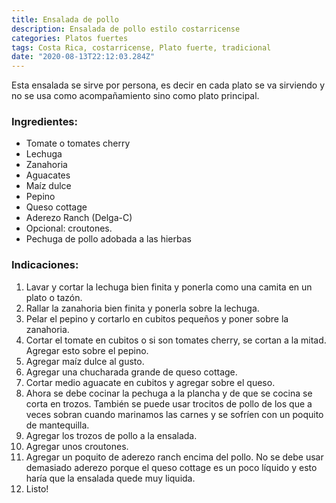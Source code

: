 ```yaml
---
title: Ensalada de pollo
description: Ensalada de pollo estilo costarricense
categories: Platos fuertes
tags: Costa Rica, costarricense, Plato fuerte, tradicional
date: "2020-08-13T22:12:03.284Z"
---
```


Esta ensalada se sirve por persona, es decir en cada plato se va sirviendo y no se usa como acompañamiento sino como plato principal. 

### Ingredientes:

- Tomate o tomates cherry
- Lechuga
- Zanahoria
- Aguacates
- Maíz dulce
- Pepino
- Queso cottage
- Aderezo Ranch (Delga-C)
- Opcional: croutones.
- Pechuga de pollo adobada a las hierbas

### Indicaciones:

1. Lavar y cortar la lechuga bien finita y ponerla como una camita en un plato o tazón.
2. Rallar la zanahoria bien finita y ponerla sobre la lechuga.
3. Pelar el pepino y cortarlo en cubitos pequeños y poner sobre la zanahoria. 
4. Cortar el tomate en cubitos o si son tomates cherry, se cortan a la mitad. Agregar esto sobre el pepino.
5. Agregar maíz dulce al gusto.
6. Agregar una chucharada grande de queso cottage.
7. Cortar medio aguacate en cubitos y agregar sobre el queso.
8. Ahora se debe cocinar la pechuga a la plancha y de que se cocina se corta en trozos. También se puede usar trocitos de pollo de los que a veces sobran cuando marinamos las carnes y se sofríen con un poquito de mantequilla.
9. Agregar los trozos de pollo a la ensalada.
10. Agregar unos croutones.
11. Agregar un poquito de aderezo ranch encima del pollo. No se debe usar demasiado aderezo porque el queso cottage es un poco líquido y esto haría que la ensalada quede muy liquida.
12. Listo!